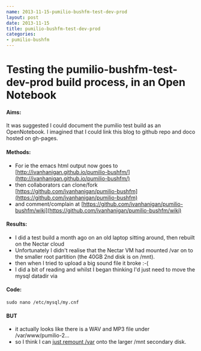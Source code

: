 ```yaml
---
name: 2013-11-15-pumilio-bushfm-test-dev-prod
layout: post
date: 2013-11-15
title: pumilio-bushfm-test-dev-prod
categories:
- pumilio-bushfm
---
```


# Testing the pumilio-bushfm-test-dev-prod build process, in an Open Notebook
#### Aims: 
It was suggested I could document the pumilio test build as an OpenNotebook.
I imagined that I could link this blog to github repo and doco hosted on gh-pages.

#### Methods: 
- For ie the emacs html output now goes to [http://ivanhanigan.github.io/pumilio-bushfm/](http://ivanhanigan.github.io/pumilio-bushfm/)
- then collaborators can clone/fork [https://github.com/ivanhanigan/pumilio-bushfm](https://github.com/ivanhanigan/pumilio-bushfm)
- and comment/complain at [https://github.com/ivanhanigan/pumilio-bushfm/wiki](https://github.com/ivanhanigan/pumilio-bushfm/wiki)

#### Results: 
- I did a test build a month ago on an old laptop sitting around, then rebuilt on the Nectar cloud
- Unfortunately I didn't realise that the Nectar VM had mounted /var on to the smaller root partition (the 40GB 2nd disk is on /mnt).
- then when I tried to upload a big sound file it broke :-(
- I did a bit of reading and whilst I began thinking I'd just need to move the mysql datadir via 

#### Code:
    sudo nano /etc/mysql/my.cnf

<p></p>

#### BUT
- it actually looks like there is a WAV and MP3 file under /var/www/pumilio-2...
- so I think I can [just remount /var](http://askubuntu.com/questions/39536/how-can-i-store-var-on-a-separate-partition) onto the larger /mnt secondary disk.
